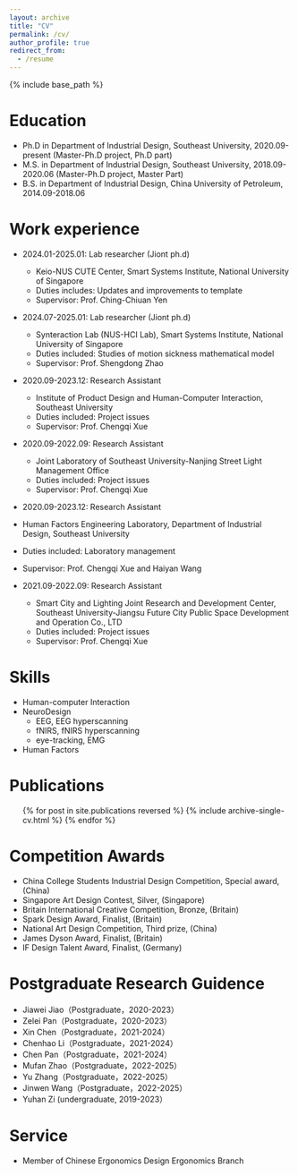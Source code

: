 ```yaml
---
layout: archive
title: "CV"
permalink: /cv/
author_profile: true
redirect_from:
  - /resume
---
```


{% include base_path %}

Education
======
* Ph.D in Department of Industrial Design, Southeast University, 2020.09-present (Master-Ph.D project, Ph.D part) 
* M.S. in Department of Industrial Design, Southeast University, 2018.09-2020.06 (Master-Ph.D project, Master Part)
* B.S. in Department of Industrial Design, China University of Petroleum, 2014.09-2018.06

Work experience
======
* 2024.01-2025.01: Lab researcher (Jiont ph.d)
  * Keio-NUS CUTE Center, Smart Systems Institute, National University of Singapore
  * Duties includes: Updates and improvements to template
  * Supervisor: Prof. Ching-Chiuan Yen

* 2024.07-2025.01: Lab researcher (Jiont ph.d)
  * Synteraction Lab (NUS-HCI Lab), Smart Systems Institute, National University of Singapore
  * Duties included: Studies of motion sickness mathematical model 
  * Supervisor: Prof. Shengdong Zhao

* 2020.09-2023.12: Research Assistant
  * Institute of Product Design and Human-Computer Interaction, Southeast University
  * Duties included: Project issues
  * Supervisor: Prof. Chengqi Xue

* 2020.09-2022.09: Research Assistant
  * Joint Laboratory of Southeast University-Nanjing Street Light Management Office 
  * Duties included: Project issues
  * Supervisor: Prof. Chengqi Xue

 * 2020.09-2023.12: Research Assistant
  * Human Factors Engineering Laboratory, Department of Industrial Design, Southeast University
  * Duties included: Laboratory management
  * Supervisor: Prof. Chengqi Xue and Haiyan Wang

* 2021.09-2022.09: Research Assistant
  * Smart City and Lighting Joint Research and Development Center, Southeast University-Jiangsu Future City Public Space Development and Operation Co., LTD 
  * Duties included: Project issues
  * Supervisor: Prof. Chengqi Xue

  
Skills
======
* Human-computer Interaction 
* NeuroDesign
  * EEG, EEG hyperscanning
  * fNIRS, fNIRS hyperscanning
  * eye-tracking, EMG
* Human Factors

Publications
======
  <ul>{% for post in site.publications reversed %}
    {% include archive-single-cv.html %}
  {% endfor %}</ul>


Competition Awards
======
* China College Students Industrial Design Competition, Special award, (China)
* Singapore Art Design Contest, Silver, (Singapore)
* Britain International Creative Competition, Bronze, (Britain)
* Spark Design Award, Finalist, (Britain)
* National Art Design Competition, Third prize, (China)
* James Dyson Award, Finalist, (Britain)
* IF Design Talent Award, Finalist, (Germany)


Postgraduate Research Guidence
======
* Jiawei Jiao（Postgraduate，2020-2023） 
* Zelei Pan（Postgraduate，2020-2023） 
* Xin Chen（Postgraduate，2021-2024） 
* Chenhao Li（Postgraduate，2021-2024） 
* Chen Pan（Postgraduate，2021-2024） 
* Mufan Zhao（Postgraduate，2022-2025） 
* Yu Zhang（Postgraduate，2022-2025） 
* Jinwen Wang（Postgraduate，2022-2025） 
* Yuhan Zi (undergraduate, 2019-2023）


Service
======
* Member of Chinese Ergonomics Design Ergonomics Branch
